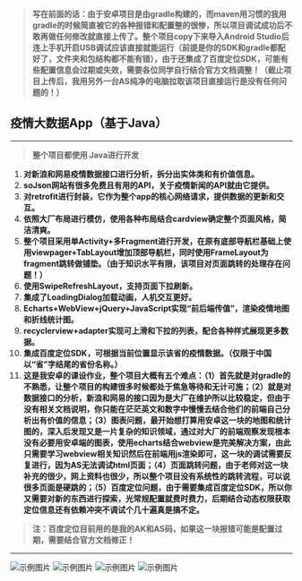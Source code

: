 > **写在前面的话：由于安卓项目是由gradle构建的，而maven用习惯的我用gradle的时候简直被它的各种报错和配置整的很惨，所以项目调试成功后不敢再做任何修改就直接上传了。整个项目copy下来导入Android Studio后连上手机开启USB调试应该直接就能运行（前提是你的SDK和gradle都配好了，文件夹和包结构都不能有错），由于还集成了百度定位SDK，可能有些配置信息会过期或失效，需要各位同学自行结合官方文档调整！（截止项目上传后，我用另外一台AS纯净的电脑拉取该项目直接运行是没有任何问题的！）**
## 疫情大数据App（**基于Java**）
***
> **整个项目都使用 Java进行开发**
1. **对新浪和网易疫情数据接口进行分析，拆分出实体类和有价值信息。**  
2. **soJson网站有很多免费且有用的API，关于疫情新闻的API就由它提供。**
3. **对retrofit进行封装，它作为整个app的核心网络请求，提供数据的更新和交互。**
4. **依照大厂布局进行模仿，使用各种布局结合cardview确定整个页面风格，简洁清爽。**
5. **整个项目采用单Activity+多Fragment进行开发，在原有底部导航栏基础上使用viewpager+TabLayout增加顶部导航栏，同时使用FrameLayout为fragment跳转做铺垫。（由于知识水平有限，该项目对页面跳转的处理存在问题！）**
6. **使用SwipeRefreshLayout，支持页面下拉刷新。**
7. **集成了LoadingDialog加载动画，人机交互更好。**
8. **Echarts+WebView+jQuery+JavaScript实现“前后端传值”，渲染疫情地图和折线统计图。**
9. **recyclerview+adapter实现可上滑和下拉的列表，配合各种样式展现更多数据。**
10. **集成百度定位SDK，可根据当前位置显示该省的疫情数据。（仅限于中国以“省”字结尾的省份名称。）**
11. **这是我安卓的课设作业，整个项目大概有五个难点：（1）首先就是对gradle的不熟悉，让整个项目的构建很多时候都处于焦急等待和无计可施；（2）就是对数据接口的分析，新浪和网易的接口因为是大厂在维护所以比较稳定，但由于没有相关文档说明，你只能在茫茫英文和数字中慢慢去结合他们的前端自己分析出有价值的信息；（3）图表问题，最开始想打算用安卓这一块的地图和统计图的，深入后发现又是一片复杂的知识领域，通过对大厂的前端观察发现根本没有必要用安卓端的图表，使用echarts结合webview是完美解决方案，由此只需要学习webview相关知识然后在前端用js渲染即可，这一块的调试需要反复进行，因为AS无法调试html页面；（4）页面跳转问题，由于老师对这一块补充的很少，网上资料也很少，所以整个项目没有系统性的跳转流程，可以说很多页面是硬跳的；（5）百度定位问题，由于需要集成百度定位SDK，所以你又需要对新的东西进行探索，光常规配置就费时费力，后期结合动态权限获取定位信息还有依赖冲突不调试个几十遍真是搞不定。**
> **注：百度定位目前用的是我的AK和AS码，如果这一块报错可能是配置过期，需要结合官方文档修正！** 
***
![示例图片](https://github.com/DragonLog/Epidemicbigdata/blob/main/pictureForExample/show1.jpg)
![示例图片](https://github.com/DragonLog/Epidemicbigdata/blob/main/pictureForExample/show2.jpg)
![示例图片](https://github.com/DragonLog/Epidemicbigdata/blob/main/pictureForExample/show3.jpg)
![示例图片](https://github.com/DragonLog/Epidemicbigdata/blob/main/pictureForExample/show4.jpg)
